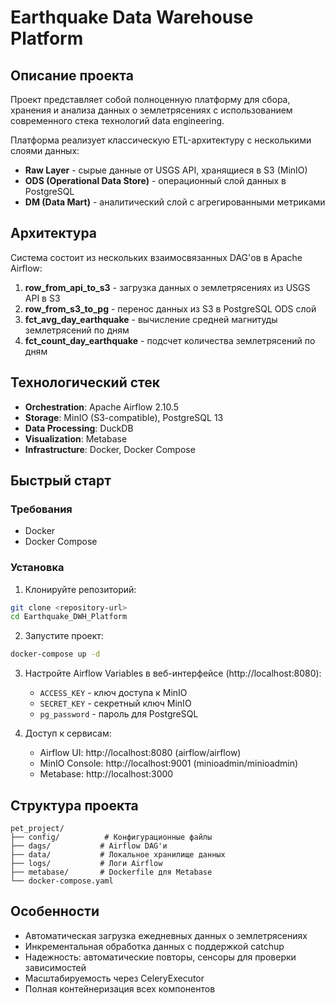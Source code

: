 # Earthquake Data Warehouse Platform

## Описание проекта

Проект представляет собой полноценную платформу для сбора, хранения и анализа данных о землетрясениях с использованием современного стека технологий data engineering.

Платформа реализует классическую ETL-архитектуру с несколькими слоями данных:
- **Raw Layer** - сырые данные от USGS API, хранящиеся в S3 (MinIO)
- **ODS (Operational Data Store)** - операционный слой данных в PostgreSQL
- **DM (Data Mart)** - аналитический слой с агрегированными метриками

## Архитектура

Система состоит из нескольких взаимосвязанных DAG'ов в Apache Airflow:

1. **row_from_api_to_s3** - загрузка данных о землетрясениях из USGS API в S3
2. **row_from_s3_to_pg** - перенос данных из S3 в PostgreSQL ODS слой
3. **fct_avg_day_earthquake** - вычисление средней магнитуды землетрясений по дням
4. **fct_count_day_earthquake** - подсчет количества землетрясений по дням

## Технологический стек

- **Orchestration**: Apache Airflow 2.10.5
- **Storage**: MinIO (S3-compatible), PostgreSQL 13
- **Data Processing**: DuckDB
- **Visualization**: Metabase
- **Infrastructure**: Docker, Docker Compose

## Быстрый старт

### Требования
- Docker
- Docker Compose

### Установка

1. Клонируйте репозиторий:
```bash
git clone <repository-url>
cd Earthquake_DWH_Platform
```

2. Запустите проект:
```bash
docker-compose up -d
```

3. Настройте Airflow Variables в веб-интерфейсе (http://localhost:8080):
   - `ACCESS_KEY` - ключ доступа к MinIO
   - `SECRET_KEY` - секретный ключ MinIO
   - `pg_password` - пароль для PostgreSQL

4. Доступ к сервисам:
   - Airflow UI: http://localhost:8080 (airflow/airflow)
   - MinIO Console: http://localhost:9001 (minioadmin/minioadmin)
   - Metabase: http://localhost:3000

## Структура проекта

```
pet_project/
├── config/          # Конфигурационные файлы
├── dags/           # Airflow DAG'и
├── data/           # Локальное хранилище данных
├── logs/           # Логи Airflow
├── metabase/       # Dockerfile для Metabase
└── docker-compose.yaml
```

## Особенности

- Автоматическая загрузка ежедневных данных о землетрясениях
- Инкрементальная обработка данных с поддержкой catchup
- Надежность: автоматические повторы, сенсоры для проверки зависимостей
- Масштабируемость через CeleryExecutor
- Полная контейнеризация всех компонентов
